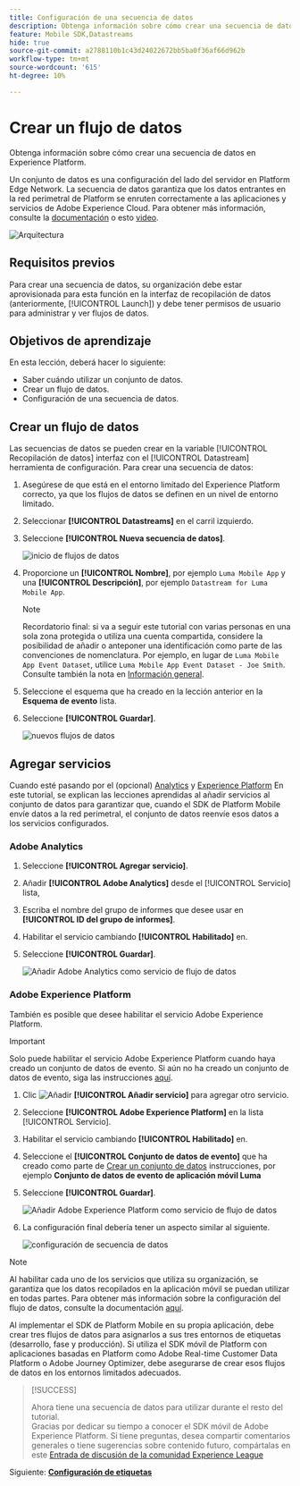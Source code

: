 ```yaml
---
title: Configuración de una secuencia de datos
description: Obtenga información sobre cómo crear una secuencia de datos en Experience Platform.
feature: Mobile SDK,Datastreams
hide: true
source-git-commit: a2788110b1c43d24022672bb5ba0f36af66d962b
workflow-type: tm+mt
source-wordcount: '615'
ht-degree: 10%

---
```



# Crear un flujo de datos

Obtenga información sobre cómo crear una secuencia de datos en Experience Platform.

Un conjunto de datos es una configuración del lado del servidor en Platform Edge Network. La secuencia de datos garantiza que los datos entrantes en la red perimetral de Platform se enruten correctamente a las aplicaciones y servicios de Adobe Experience Cloud. Para obtener más información, consulte la [documentación](https://experienceleague.adobe.com/docs/experience-platform/edge/fundamentals/datastreams.html?lang=es) o esto [video](https://experienceleague.adobe.com/docs/platform-learn/data-collection/edge-network/configure-datastreams.html?lang=es).

![Arquitectura](assets/architecture.png)

## Requisitos previos

Para crear una secuencia de datos, su organización debe estar aprovisionada para esta función en la interfaz de recopilación de datos (anteriormente, [!UICONTROL Launch]) y debe tener permisos de usuario para administrar y ver flujos de datos.

## Objetivos de aprendizaje

En esta lección, deberá hacer lo siguiente:

* Saber cuándo utilizar un conjunto de datos.
* Crear un flujo de datos.
* Configuración de una secuencia de datos.

## Crear un flujo de datos

Las secuencias de datos se pueden crear en la variable [!UICONTROL Recopilación de datos] interfaz con el [!UICONTROL Datastream] herramienta de configuración. Para crear una secuencia de datos:

1. Asegúrese de que está en el entorno limitado del Experience Platform correcto, ya que los flujos de datos se definen en un nivel de entorno limitado.
1. Seleccionar **[!UICONTROL Datastreams]** en el carril izquierdo.
1. Seleccione **[!UICONTROL Nueva secuencia de datos]**.

   ![inicio de flujos de datos](assets/datastream-new.png)

1. Proporcione un **[!UICONTROL Nombre]**, por ejemplo `Luma Mobile App` y una **[!UICONTROL Descripción]**, por ejemplo `Datastream for Luma Mobile App`.

   >[!NOTE]
   >
   >Recordatorio final: si va a seguir este tutorial con varias personas en una sola zona protegida o utiliza una cuenta compartida, considere la posibilidad de añadir o anteponer una identificación como parte de las convenciones de nomenclatura. Por ejemplo, en lugar de `Luma Mobile App Event Dataset`, utilice `Luma Mobile App Event Dataset - Joe Smith`. Consulte también la nota en [Información general](overview.md).

1. Seleccione el esquema que ha creado en la lección anterior en la **Esquema de evento** lista.
1. Seleccione **[!UICONTROL Guardar]**.

   ![nuevos flujos de datos](assets/datastream-name.png)


## Agregar servicios

Cuando esté pasando por el (opcional) [Analytics](analytics.md) y [Experience Platform](platform.md) En este tutorial, se explican las lecciones aprendidas al añadir servicios al conjunto de datos para garantizar que, cuando el SDK de Platform Mobile envíe datos a la red perimetral, el conjunto de datos reenvíe esos datos a los servicios configurados.

### Adobe Analytics

1. Seleccione **[!UICONTROL Agregar servicio]**.

1. Añadir **[!UICONTROL Adobe Analytics]** desde el [!UICONTROL Servicio] lista,

1. Escriba el nombre del grupo de informes que desee usar en **[!UICONTROL ID del grupo de informes]**.

1. Habilitar el servicio cambiando **[!UICONTROL Habilitado]** en.

1. Seleccione **[!UICONTROL Guardar]**.

   ![Añadir Adobe Analytics como servicio de flujo de datos](assets/datastream-service-aa.png)


### Adobe Experience Platform

También es posible que desee habilitar el servicio Adobe Experience Platform.

>[!IMPORTANT]
>
>Solo puede habilitar el servicio Adobe Experience Platform cuando haya creado un conjunto de datos de evento. Si aún no ha creado un conjunto de datos de evento, siga las instrucciones [aquí](platform.md).

1. Clic ![Añadir](https://spectrum.adobe.com/static/icons/workflow_18/Smock_AddCircle_18_N.svg) **[!UICONTROL Añadir servicio]** para agregar otro servicio.

1. Seleccione **[!UICONTROL Adobe Experience Platform]** en la lista [!UICONTROL Servicio].

1. Habilitar el servicio cambiando **[!UICONTROL Habilitado]** en.

1. Seleccione el **[!UICONTROL Conjunto de datos de evento]** que ha creado como parte de [Crear un conjunto de datos](platform.md#create-a-dataset) instrucciones, por ejemplo **Conjunto de datos de evento de aplicación móvil Luma**

1. Seleccione **[!UICONTROL Guardar]**.

   ![Añadir Adobe Experience Platform como servicio de flujo de datos](assets/datastream-service-aep.png)
1. La configuración final debería tener un aspecto similar al siguiente.

   ![configuración de secuencia de datos](assets/datastream-settings.png)


>[!NOTE]
>
>Al habilitar cada uno de los servicios que utiliza su organización, se garantiza que los datos recopilados en la aplicación móvil se puedan utilizar en todas partes. Para obtener más información sobre la configuración del flujo de datos, consulte la documentación [aquí](https://experienceleague.adobe.com/docs/experience-platform/edge/fundamentals/datastreams.html#adobe-experience-platform-settings).

Al implementar el SDK de Platform Mobile en su propia aplicación, debe crear tres flujos de datos para asignarlos a sus tres entornos de etiquetas (desarrollo, fase y producción). Si utiliza el SDK móvil de Platform con aplicaciones basadas en Platform como Adobe Real-time Customer Data Platform o Adobe Journey Optimizer, debe asegurarse de crear esos flujos de datos en los entornos limitados adecuados.

>[!SUCCESS]
>
>Ahora tiene una secuencia de datos para utilizar durante el resto del tutorial.<br/>Gracias por dedicar su tiempo a conocer el SDK móvil de Adobe Experience Platform. Si tiene preguntas, desea compartir comentarios generales o tiene sugerencias sobre contenido futuro, compártalas en este [Entrada de discusión de la comunidad Experience League](https://experienceleaguecommunities.adobe.com/t5/adobe-experience-platform-launch/tutorial-discussion-implement-adobe-experience-cloud-in-mobile/td-p/443796)

Siguiente: **[Configuración de etiquetas](configure-tags.md)**
